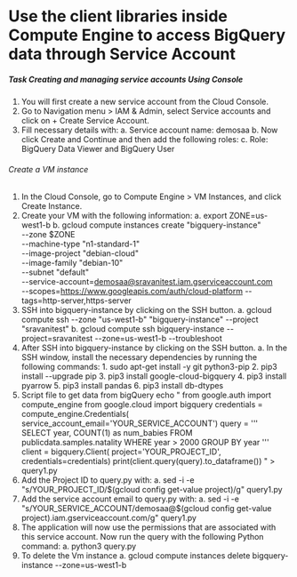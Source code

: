 # **Use the client libraries inside Compute Engine to access BigQuery data through Service Account**

##### Task Creating and managing service accounts Using Console
1. You will first create a new service account from the Cloud Console.
2. Go to Navigation menu > IAM & Admin, select Service accounts and click on + Create Service Account.
3. Fill necessary details with:
    a. Service account name: demosaa
    b. Now click Create and Continue and then add the following roles:
    c. Role: BigQuery Data Viewer and BigQuery User


###### Create a VM instance
1. In the Cloud Console, go to Compute Engine > VM Instances, and click Create Instance.
2. Create your VM with the following information:
    a. export ZONE=us-west1-b
    b. gcloud compute instances create "bigquery-instance" \
        --zone $ZONE \
        --machine-type "n1-standard-1" \
        --image-project "debian-cloud" \
        --image-family "debian-10" \
        --subnet "default" \
        --service-account=demosaa@sravanitest.iam.gserviceaccount.com \
        --scopes=https://www.googleapis.com/auth/cloud-platform --tags=http-server,https-server
3. SSH into bigquery-instance by clicking on the SSH button.
    a. gcloud compute ssh --zone "us-west1-b" "bigquery-instance"  --project "sravanitest"
    b. gcloud compute ssh bigquery-instance --project=sravanitest --zone=us-west1-b --troubleshoot
4. After SSH into bigquery-instance by clicking on the SSH button.
    a. In the SSH window, install the necessary dependencies by running the following commands:
        1. sudo apt-get install -y git python3-pip
        2. pip3 install --upgrade pip
        3. pip3 install google-cloud-bigquery
        4. pip3 install pyarrow
        5. pip3 install pandas
        6. pip3 install db-dtypes
5. Script file to get data from bigQuery
echo "
from google.auth import compute_engine
from google.cloud import bigquery
credentials = compute_engine.Credentials(
    service_account_email='YOUR_SERVICE_ACCOUNT')
query = '''
SELECT
year,
COUNT(1) as num_babies
FROM
publicdata.samples.natality
WHERE
year > 2000
GROUP BY
year
'''
client = bigquery.Client(
    project='YOUR_PROJECT_ID',
    credentials=credentials)
print(client.query(query).to_dataframe())
" > query1.py
6. Add the Project ID to query.py with:
    a. sed -i -e "s/YOUR_PROJECT_ID/$(gcloud config get-value project)/g" query1.py
7. Add the service account email to query.py with:
    a. sed -i -e "s/YOUR_SERVICE_ACCOUNT/demosaa@$(gcloud config get-value project).iam.gserviceaccount.com/g" query1.py
8. The application will now use the permissions that are associated with this service account. Now run the query with the following Python command:
    a. python3 query.py
9. To delete the Vm instance
    a. gcloud compute instances delete bigquery-instance --zone=us-west1-b